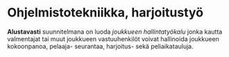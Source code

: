 # Ohjelmistotekniikka, harjoitustyö

**Alustavasti** suunnitelmana on luoda *joukkueen hallintatyökalu* jonka kautta valmentajat
tai muut joukkueen vastuuhenkilöt voivat hallinoida joukkueen kokoonpanoa, pelaaja-
seurantaa, harjoitus- sekä peliaikatauluja.



